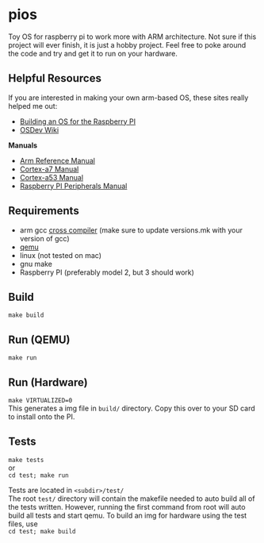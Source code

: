 # pios
Toy OS for raspberry pi to work more with ARM architecture. Not sure if this project will ever finish, it is just a hobby project. Feel free to poke around the code and try and get it to run on your hardware.  

## Helpful Resources
If you are interested in making your own arm-based OS, these sites really helped me out:  
- [Building an OS for the Raspberry PI](https://jsandler18.github.io/)  
- [OSDev Wiki](https://wiki.osdev.org/Main_Page)  

**Manuals**  
- [Arm Reference Manual](https://www.scss.tcd.ie/~waldroj/3d1/arm_arm.pdf)  
- [Cortex-a7 Manual](http://infocenter.arm.com/help/topic/com.arm.doc.ddi0464d/DDI0464D_cortex_a7_mpcore_r0p3_trm.pdf)  
- [Cortex-a53 Manual](http://infocenter.arm.com/help/topic/com.arm.doc.ddi0500d/DDI0500D_cortex_a53_r0p2_trm.pdf)  
- [Raspberry PI Peripherals Manual](https://www.raspberrypi.org/app/uploads/2012/02/BCM2835-ARM-Peripherals.pdf)  


## Requirements
- arm gcc [cross compiler](https://developer.arm.com/tools-and-software/open-source-software/developer-tools/gnu-toolchain/gnu-rm/downloads) (make sure to update versions.mk with your version of gcc)
- [qemu](https://www.qemu.org/)
- linux (not tested on mac)
- gnu make
- Raspberry PI (preferably model 2, but 3 should work)

## Build
```make build```  

## Run (QEMU)
```make run```  

## Run (Hardware)
```make VIRTUALIZED=0```  
This generates a img file in `build/` directory. Copy this over to your SD card to install onto the PI.

## Tests
```make tests```  
or  
```cd test; make run```  

Tests are located in `<subdir>/test/`  
The root `test/` directory will contain the makefile needed to auto build all of the tests written. However, running the first command from root will auto build all tests and start qemu.
To build an img for hardware using the test files, use  
```cd test; make build```
